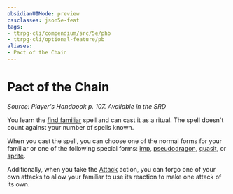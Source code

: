 ```yaml
---
obsidianUIMode: preview
cssclasses: json5e-feat
tags:
- ttrpg-cli/compendium/src/5e/phb
- ttrpg-cli/optional-feature/pb
aliases:
- Pact of the Chain
---
```

# Pact of the Chain
*Source: Player's Handbook p. 107. Available in the <span title='Systems Reference Document (5.1)'>SRD</span>*  

You learn the [find familiar](/3-Mechanics/CLI/Compendium/spells/find-familiar.md) spell and can cast it as a ritual. The spell doesn't count against your number of spells known.

When you cast the spell, you can choose one of the normal forms for your familiar or one of the following special forms: [imp](/3-Mechanics/CLI/Compendium/bestiary/fiend/imp.md), [pseudodragon](/3-Mechanics/CLI/Compendium/bestiary/dragon/pseudodragon.md), [quasit](/3-Mechanics/CLI/Compendium/bestiary/fiend/quasit.md), or [sprite](/3-Mechanics/CLI/Compendium/bestiary/fey/sprite.md).

Additionally, when you take the [Attack](/3-Mechanics/CLI/Rules/actions.md#Attack) action, you can forgo one of your own attacks to allow your familiar to use its reaction to make one attack of its own.